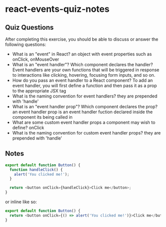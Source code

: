 # react-events-quiz-notes

## Quiz Questions

After completing this exercise, you should be able to discuss or answer the following questions:

- What is an "event" in React?
  an object with event properties such as onClick, onMouseOver
- What is an "event handler"? Which component declares the handler?
  Event handlers are your own functions that will be triggered in response to interactions like clicking, hovering, focusing form inputs, and so on.
- How do you pass an event handler to a React component?
  To add an event handler, you will first define a function and then pass it as a prop to the appropriate JSX tag
- What is the naming convention for event handlers?
  they are prepended with 'handle'
- What is an "event handler prop"? Which component declares the prop?
  an event handler prop is an event handler fuction declared inside the component its being called in
- What are some custom event handler props a component may wish to define?
  onClick
- What is the naming convention for custom event handler props?
  they are prepended with 'handle'

## Notes

```js
export default function Button() {
  function handleClick() {
    alert('You clicked me!');
  }

  return <button onClick={handleClick}>Click me</button>;
}
```

or inline like so:

```js
export default function Button() {
  return <button onClick={() => alert('You clicked me!')}>Click me</button>;
}
```
